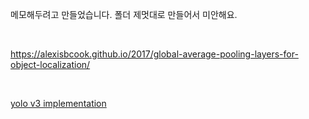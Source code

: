 메모해두려고 만들었습니다. 폴더 제멋대로 만들어서 미안해요.

<br>

https://alexisbcook.github.io/2017/global-average-pooling-layers-for-object-localization/

<br>

[yolo v3 implementation](https://machinelearningmastery.com/how-to-perform-object-detection-with-yolov3-in-keras/)